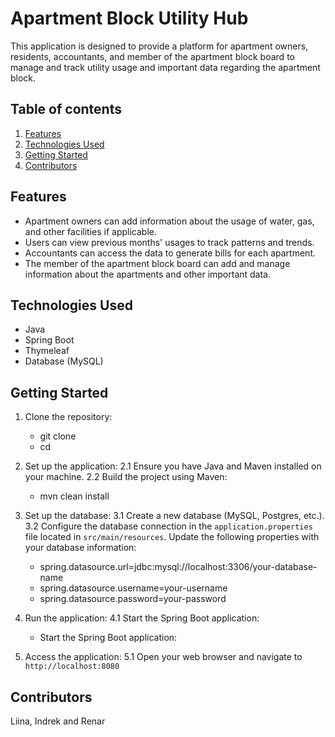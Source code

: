 # Apartment Block Utility Hub

This application is designed to provide a platform for apartment owners, residents, accountants, and member of the apartment block board to manage and track utility usage and important data regarding the apartment block.

## Table of contents
1. [Features](#features)
2. [Technologies Used](#technologies-used)
3. [Getting Started](#getting-started)
4. [Contributors](#contributors)

## Features
* Apartment owners can add information about the usage of water, gas, and other facilities if applicable.
* Users can view previous months' usages to track patterns and trends.
* Accountants can access the data to generate bills for each apartment.
* The member of the apartment block board can add and manage information about the apartments and other important data.

## Technologies Used
* Java
* Spring Boot
* Thymeleaf
* Database (MySQL)

## Getting Started
1. Clone the repository: 
   * git clone <repository-url>
   * cd <repository-directory>

2. Set up the application:
  2.1 Ensure you have Java and Maven installed on your machine.
  2.2 Build the project using Maven:
      * mvn clean install

3. Set up the database:
  3.1 Create a new database (MySQL, Postgres, etc.).
  3.2 Configure the database connection in the `application.properties` file located in `src/main/resources`. Update the following properties with your database information:
      * spring.datasource.url=jdbc:mysql://localhost:3306/your-database-name
      * spring.datasource.username=your-username
      * spring.datasource.password=your-password

4. Run the application:
  4.1 Start the Spring Boot application:
      * Start the Spring Boot application:

5. Access the application: 
  5.1 Open your web browser and navigate to `http://localhost:8080`

## Contributors
Liina, Indrek and Renar
